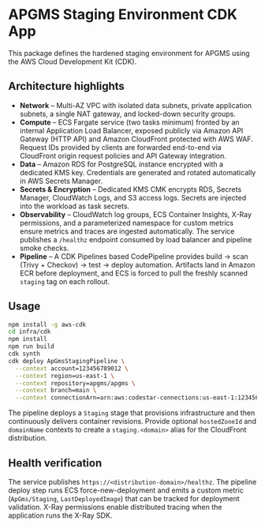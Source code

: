 # APGMS Staging Environment CDK App

This package defines the hardened staging environment for APGMS using the AWS Cloud Development Kit (CDK).

## Architecture highlights

- **Network** – Multi-AZ VPC with isolated data subnets, private application subnets, a single NAT gateway, and locked-down security groups.
- **Compute** – ECS Fargate service (two tasks minimum) fronted by an internal Application Load Balancer, exposed publicly via Amazon API Gateway (HTTP API) and Amazon CloudFront protected with AWS WAF. Request IDs provided by clients are forwarded end-to-end via CloudFront origin request policies and API Gateway integration.
- **Data** – Amazon RDS for PostgreSQL instance encrypted with a dedicated KMS key. Credentials are generated and rotated automatically in AWS Secrets Manager.
- **Secrets & Encryption** – Dedicated KMS CMK encrypts RDS, Secrets Manager, CloudWatch Logs, and S3 access logs. Secrets are injected into the workload as task secrets.
- **Observability** – CloudWatch log groups, ECS Container Insights, X-Ray permissions, and a parameterized namespace for custom metrics ensure metrics and traces are ingested automatically. The service publishes a `/healthz` endpoint consumed by load balancer and pipeline smoke checks.
- **Pipeline** – A CDK Pipelines based CodePipeline provides build → scan (Trivy + Checkov) → test → deploy automation. Artifacts land in Amazon ECR before deployment, and ECS is forced to pull the freshly scanned `staging` tag on each rollout.

## Usage

```bash
npm install -g aws-cdk
cd infra/cdk
npm install
npm run build
cdk synth
cdk deploy ApGmsStagingPipeline \
  --context account=123456789012 \
  --context region=us-east-1 \
  --context repository=apgms/apgms \
  --context branch=main \
  --context connectionArn=arn:aws:codestar-connections:us-east-1:123456789012:connection/abc123
```

The pipeline deploys a `Staging` stage that provisions infrastructure and then continuously delivers container revisions. Provide optional `hostedZoneId` and `domainName` contexts to create a `staging.<domain>` alias for the CloudFront distribution.

## Health verification

The service publishes `https://<distribution-domain>/healthz`. The pipeline deploy step runs ECS force-new-deployment and emits a custom metric (`ApGms/Staging`, `LastDeployedImage`) that can be tracked for deployment validation. X-Ray permissions enable distributed tracing when the application runs the X-Ray SDK.
